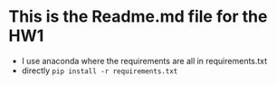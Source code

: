 # This is the Readme.md file for the HW1
- I use anaconda where the requirements are all in requirements.txt
- directly ```pip install -r requirements.txt```
